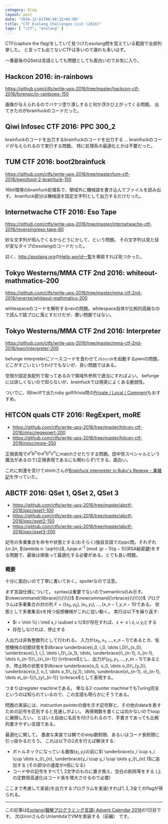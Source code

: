 ```yaml
---
category: blog
layout: post
date: "2016-12-01T00:40:32+09:00"
title: "CTF Esolang Challenges List (2016)"
tags: [ "ctf", "esolang" ]
---
```


CTF(capture the flag)をしていて見つけたesolang問を覚えている範囲で全部列挙した。
と言っても出てないCTFは多いので漏れも多いはず。

一番最後のQSetは言語としても問題としても面白いのでお気に入り。

## Hackcon 2016: in-rainbows

<https://github.com/ctfs/write-ups-2016/tree/master/hackcon-ctf-2016/forensic/in-rainbows-150>

画像が与えられるのでバケツ塗り潰しすると何か浮かび上がってくる問題。
出てきたのがbrainfuckのコードだった。

## Qiwi Infosec CTF 2016: PPC 300_2

brainfuckのコードを出力するbrainfuckのコードを出力する $\dots$ brainfuckのコードが与えられるので実行する問題。
特に処理系の最適化とかは不要だった。

## TUM CTF 2016: boot2brainfuck

<https://github.com/ctfs/write-ups-2016/tree/master/tum-ctf-2016/pwn/boot-2-brainfuck-150>

$16$bit環境のbrainfuck処理系で、領域外に機械語を書き込んでファイルを読み出す。
brainfuck部分は機械語を固定文字列として出力するだけだった。

## Internetwache CTF 2016: Eso Tape

<https://github.com/ctfs/write-ups-2016/tree/master/internetwache-ctf-2016/reversing/eso-tape-80>

妙な文字列が飛んでくるからどうにかして、という問題。
その文字列は見た目が変なタイプのesolangのコードだった。

曰く、<http://esolang.org>の[Hello world一覧](http://esolangs.org/wiki/Hello_world_program_in_esoteric_languages)を検索すれば見つかった。

## Tokyo Westerns/MMA CTF 2nd 2016: whiteout-mathmatics-200

<https://github.com/ctfs/write-ups-2016/tree/master/mma-ctf-2nd-2016/reverse/whiteout-mathmatics-200>

whitespaceのコードを解析するrevの問題。whitespace自体が比較的高級なので読んで競プロに落とすだけだが、悪い問題ではない。

## Tokyo Westerns/MMA CTF 2nd 2016: Interpreter

<https://github.com/ctfs/write-ups-2016/tree/master/mma-ctf-2nd-2016/pwn/interpreter-200>

befunge interpreterにソースコードを食わせて`/bin/sh`を起動するpwnの問題。どこがすごいというわけでもないが、良い問題ではある。

空間が固定長配列で取ってあるので領域外参照で適当にすればよい。
befungeには詳しくないので知らないが、brainfuckでは現実によくある脆弱性。

ついでに、同twctfで出たruby golf/trivia問の[Private / Local / Comment](https://github.com/ctfs/write-ups-2016/tree/master/mma-ctf-2nd-2016/ppc/private-local-comment-220)もおすすめ。

## HITCON quals CTF 2016: RegExpert, moRE

-   <https://github.com/ctfs/write-ups-2016/tree/master/hitcon-ctf-2016/misc/regexpert-200>
-   <https://github.com/ctfs/write-ups-2016/tree/master/hitcon-ctf-2016/misc/more-350>

正規表現で$a^nb^n$や$a^nb^nc^n$にmatchさせたりする問題。田中哲スペシャルという魔法があるので(正規表現であるにも関わらず)できる。面白い。

これに刺激を受けてshinhさんが[Brainfuck interpreter in Ruby&#39;s Regexp - 兼雑記](http://shinh.hatenablog.com/entry/2016/10/17/024329)を作っていた。

## ABCTF 2016: QSet 1, QSet 2, QSet 3

-   <https://github.com/ctfs/write-ups-2016/tree/master/abctf-2016/ppc/qset1-100>
-   <https://github.com/ctfs/write-ups-2016/tree/master/abctf-2016/ppc/qset2-150>
-   <https://github.com/ctfs/write-ups-2016/tree/master/abctf-2016/ppc/qset3-200>

記号の多重集合を命令や状態とする(おそらく)独自言語でのppc問。それぞれ$\lambda n. 2n$, $\lambda n. \sqrt{n}$, $\lambda p q e. e^{-1} \pmod{(p-1)(q-1)}$(RSA秘密鍵)をする問題で、最後は頑張って最適化する必要がある。とても良い問題。

### 概要

十分に面白いので丁寧に書いておく。spoilerなので注意。

まず言語仕様について。
syntaxは重要でないのでsemanticsのみ示す。
$\newcommand{\llbrace}{\{\!\{}$
$\newcommand{\rrbrace}{\}\!\}}$
プログラムは多重集合の対の列 $F = ( (x_0, y_0), (x_1, y_1), \dots, (x\_{n-1}, y\_{n-1}) )$である。
状態として多重集合$s$を持つ仮想機械がこれに従い動く。
実行は以下を繰り返す:

-   $i = \min \\{ i \mid x_i \subset s \\}$が存在すれば、$s \gets s \setminus x_i \cup y_i$とする
-   存在しなければ、停止する

入出力は非負整数列として行われる。
入力が$( x_0, x_1, \dots, x\_{n-1} )$であるとき、仮想機械の初期状態を$\llbrace \underbrace{i_0, i_0, \dots i_0}\_{x_0}, \underbrace{i_1, i_1, \dots i_1}\_{x_1}, \dots, \underbrace{i\_{n-1}, i\_{n-1}, \dots i\_{n-1}}\_{x\_{n-1}} \\rrbrace$とし、出力が$( y_0, y_1, \dots, y\_{m-1} )$であるとき、停止時の状態を$\llbrace \underbrace{o_0, o_0, \dots o_0}\_{y_0}, \underbrace{o_1, o_1, \dots o_1}\_{y_1}, \dots, \underbrace{o\_{n-1}, o\_{n-1}, \dots o\_{n-1}}\_{y\_{n-1}} \\rrbrace$として表現する。

つまりはregister machineである。
単なる$2$-counter machineでもTuring完全というのは知られているので、この言語も明らかにそうである。

問題の実装には、instruction pointerの値を示す記号群と、その他のdataを表すための記号を区別すると見通しがよい。
再帰関数を書くには向かないのでloopに展開したい。
とはいえ自由に名前を付けられるので、手書きであっても比較的書きやすい言語である。

最適化に関して。
愚直な実装では鯖でのstep数制限、あるいはコード長制限に引っ掛かるだろう。
これは以下の$2$点を行えば解決する:

-   ボトルネックになっている置換$( x_i, y_i )$の前に$( \underbrace{x_i \cup x_i \cup \dots x_i}\_{n}, \underbrace{y_i \cup y_i \cup \dots y_i}\_{n} )$に追加する (その部分の速度が$n$倍になる)
-   コード中の記号をすべて$1,2$文字のものに置き換え、空白の削除等をする (上の定数倍高速化はコード長を増大させるので必要)

ここまで考慮して実装(を出力するプログラムを実装)すれば$1, 2, 3$全てのflagが得られる。

---

この記事は[Esolang(難解プログラミング言語) Advent Calendar 2016](http://qiita.com/advent-calendar/2016/esolang)の$1$日目です。
次はiroriさんの UnlambdaでVMを実装する（前編） です。
